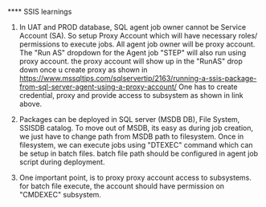 **** SSIS learnings


1. In UAT and PROD database, SQL agent job owner cannot be Service Account (SA). So setup Proxy Account which will have necessary roles/ permissions to execute jobs.
All agent job owner will be proxy account. The "Run AS" dropdown for the Agent job "STEP" will also run using proxy account.
the proxy account will show up in the "RunAS" drop down once u create proxy as shown in
https://www.mssqltips.com/sqlservertip/2163/running-a-ssis-package-from-sql-server-agent-using-a-proxy-account/
One has to create credential, proxy and provide access to subsystem as shown in link above.

2. Packages can be deployed in SQL server (MSDB DB), File System, SSISDB catalog.
To move out of MSDB, its easy as during job creation, we just have to change path from MSDB path to filesystem.
Once in filesystem, we can execute jobs using "DTEXEC" command which can be setup in batch files. batch file path should be configured in agent job script during deployment.

3. One important point, is to proxy proxy account access to subsystems. for batch file execute, the account should have permission on "CMDEXEC" subsystem.

